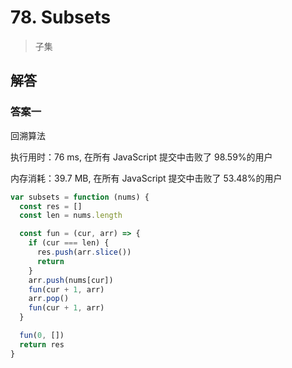 # 78. Subsets

> 子集

## 解答

### 答案一

回溯算法

执行用时：76 ms, 在所有 JavaScript 提交中击败了 98.59%的用户

内存消耗：39.7 MB, 在所有 JavaScript 提交中击败了 53.48%的用户

```js
var subsets = function (nums) {
  const res = []
  const len = nums.length

  const fun = (cur, arr) => {
    if (cur === len) {
      res.push(arr.slice())
      return
    }
    arr.push(nums[cur])
    fun(cur + 1, arr)
    arr.pop()
    fun(cur + 1, arr)
  }

  fun(0, [])
  return res
}
```
